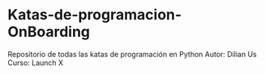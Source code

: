 # Katas-de-programacion-OnBoarding
Repositorio de todas las katas de programación en Python
Autor: Dilian Us        
Curso: Launch X
